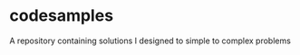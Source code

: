 codesamples
===========

A repository containing solutions I designed to simple to complex problems
